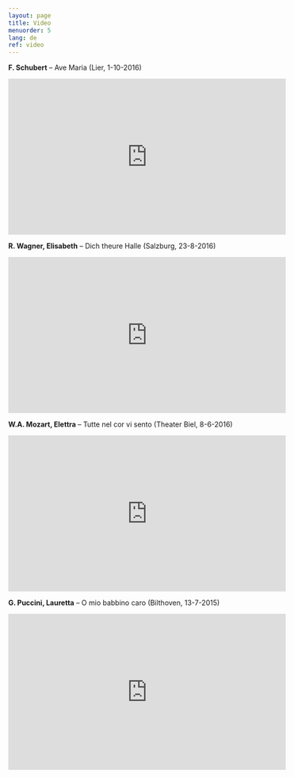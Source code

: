 ```yaml
---
layout: page
title: Video
menuorder: 5
lang: de
ref: video
---
```

**F. Schubert** – Ave Maria   (Lier, 1-10-2016)
<iframe width="560" height="315" src="https://youtu.be/likIPvizNPU" frameborder="0" allowfullscreen></iframe>


**R. Wagner, Elisabeth** – Dich theure Halle   (Salzburg, 23-8-2016)
<iframe width="560" height="315" src="https://youtu.be/xwZXcTgbi0E" frameborder="0" allowfullscreen></iframe>


**W.A. Mozart, Elettra** – Tutte nel cor vi sento   (Theater Biel, 8-6-2016)
<iframe width="560" height="315" src="https://www.youtube.com/embed/HLRQldUrmfg" frameborder="0" allowfullscreen></iframe>


**G. Puccini, Lauretta** – O mio babbino caro   (Bilthoven, 13-7-2015)
<iframe width="560" height="315" src="https://www.youtube.com/embed/grMCLi_pzxI" frameborder="0" allowfullscreen></iframe>
